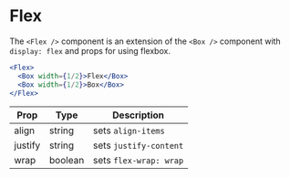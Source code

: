 
# Flex

The `<Flex />` component is an extension of the `<Box />` component with `display: flex` and props for using flexbox.

```.jsx
<Flex>
  <Box width={1/2}>Flex</Box>
  <Box width={1/2}>Box</Box>
</Flex>
```

Prop | Type | Description
---|---|---
align | string | sets `align-items`
justify | string | sets `justify-content`
wrap | boolean | sets `flex-wrap: wrap`

